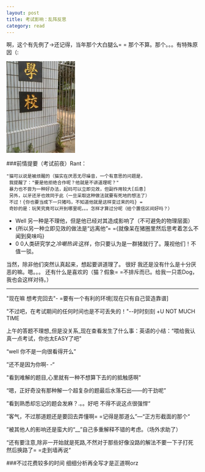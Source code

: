 ```yaml
---
layout: post
title: 考试影响：乱阵反思
category: read
---
```


啊，这个有先例了->还记得，当年那个大白腿么= =
那个不算。那个。。。有特殊原因（:

<img class="cover" src="/images/2014/7/201407098.jpg" />

###前情提要（考试前夜）Rant：

```
"猫可以说是被烦醒的（猫实在厌恶无尽噪音，一个有意思的问题是，
 我提醒了："要是他拒绝合作呢？他就是不讲道理呢？" 
 暴力也不尝为一种好办法，起码可以立即见效，但副作用较大[后患]
 另外，以牙还牙也效同于此（一旦采取这种做法就要有死地的想法了）
 不过！{你也要当成下一只猪吗，不知道他就是这样变过来的吗} = 
 奇妙的是：玩笑究竟可以开到哪里呢。。。怎样才算过分呢（给个置信区间好吗？）
```

- Well 另一种是不理他，但是他已经对其造成影响了（不可避免的物理层面）
- {所以另一种立即见效的做法是“远离他”= ={就像呆在猪圈里然后思考着怎么不闻到臭味吗}
- 0 0人类研究学之*冷嘲热讽*:这样，你只要认为是一群猪就行了。蔑视他们！不值一驳。

当然，除非他们突然认真起来，想起要讲道理了。
很好 我还是没有什么是十分厌恶的嘛。嗯。。。
还有什么是喜欢的（猫？假象= =不排斥而已。给我一只乖Dog，我也会这样对待。）

---------

"现在嘛 想考完回去"- =要有一个有利的环境[现在只有自己营造靠谱]

"不过吧，在考试期间的任何时间也是不可丢失的！"--时时刻刻 +U NOT MUCH TIME 

上午的答题不理想_但是没关系_现在查看发生了什么事：英语的小结：“喂给我认真一点考试，你也太EASY了吧" 

“well 你不是一向很看得开么”

”还不是因为你啊- -“

"看到难解的题目,心里就有一种不想算下去的的抵触感啊"

“嗯，正好奇没有那种解一个超复杂的题最后水落石出——的干劲呢”

”看到熟悉却忘记的题会发麻？.。。好吧 不得不说这点很强悍“

”客气，不过那道题还是要回去弄懂啊= =记得是那道么”—“正方形截面的那个“

”被其他人的影响还是蛮大的“__”自己多重解释不错的考虑。（场外求助了）

“还有要注意,除非一开始就是死路,不然对于那些好像没路的解法不要一下子打死然后换路了= =走到墙再说“

###不过花费较多的时间 细细分析再全写才是正道啊orz

